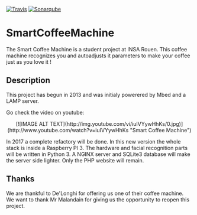[![Travis](https://img.shields.io/travis/Koisell/SmartCoffeeMachine.svg?style=flat-square)](https://travis-ci.org/Koisell/SmartCoffeeMachine) [![Sonarqube](https://sonarcloud.io/api/badges/gate?key=SmartCoffeeMachine)](https://sonarcloud.io/api/badges/gate?key=SmartCoffeeMachine)
# SmartCoffeeMachine

The Smart Coffee Machine is a student project at INSA Rouen.
This coffee machine recognizes you and autoadjusts it parameters to make your coffee just as you love it !

## Description
This project has begun in 2013 and was initialy powerered by Mbed and a LAMP server.

Go check the video on youtube:

<center>[![IMAGE ALT TEXT](http://img.youtube.com/vi/iuIVYywHhKs/0.jpg)](http://www.youtube.com/watch?v=iuIVYywHhKs "Smart Coffee Machine")</center>

In 2017 a complete refactory will be done. In this new version the whole stack is inside a Raspberry PI 3.
The hardware and facial recognition parts will be written in Python 3. A NGINX server and SQLite3 database will make the server side lighter. Only the PHP website will remain.


## Thanks

We are thankful to De'Longhi for offering us one of their coffee machine.
We want to thank Mr Malandain for giving us the opportunity to reopen this project.